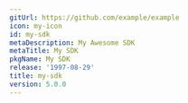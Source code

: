 ```yaml
---
gitUrl: https://github.com/example/example
icon: my-icon
id: my-sdk
metaDescription: My Awesome SDK
metaTitle: My SDK
pkgName: My SDK
release: '1997-08-29'
title: my-sdk
version: 5.0.0
---
```

